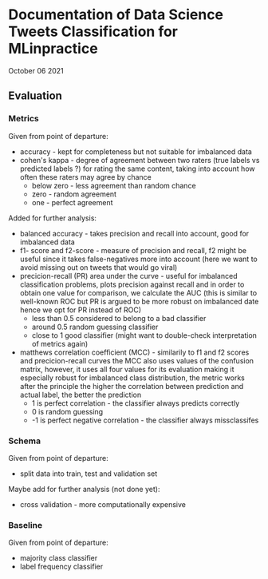 # Documentation of Data Science Tweets Classification for MLinpractice

October 06 2021 

## Evaluation 

### Metrics 

Given from point of departure:
* accuracy - kept for completeness but not suitable for imbalanced data
* cohen's kappa - degree of agreement between two raters (true labels vs predicted labels ?) for rating the same content, taking into account how often these raters may agree by chance
  * below zero - less agreement than random chance
  * zero - random agreement
  * one - perfect agreement 

Added for further analysis:
* balanced accuracy - takes precision and recall into account, good for imbalanced data
* f1- score and f2-score - measure of precision and recall, f2 might be useful since it takes false-negatives more into account (here we want to avoid missing out on tweets that would go viral)
* precicion-recall (PR) area under the curve - useful for imbalanced classification problems, plots precision against recall and in order to obtain one value for comparison, we calculate the AUC (this is similar to well-known ROC but PR is argued to be more robust on imbalanced date hence we opt for PR instead of ROC)
  * less than 0.5 considered to belong to a bad classifier
  * around 0.5 random guessing classifier
  * close to 1 good classifier 
  (might want to double-check interpretation of metrics again) 
* matthews correlation coefficient (MCC) - similarily to f1 and f2 scores and precicion-recall curves the MCC also uses values of the confusion matrix, however, it uses all four values for its evaluation making it especially robust for imbalanced class distribution, the metric works after the principle the higher the correlation between prediction and actual label, the better the prediction
  * 1 is perfect correlation - the classifier always predicts correctly
  * 0 is random guessing
  * -1 is perfect negative correlation - the classifier always missclassifes 
  

### Schema

Given from point of departure: 
* split data into train, test and validation set

Maybe add for further analysis (not done yet):
* cross validation - more computationally expensive

### Baseline

Given from point of departure:
* majority class classifier
* label frequency classifier 
